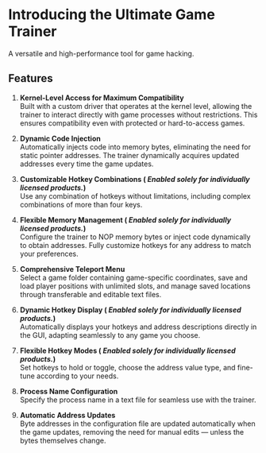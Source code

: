 # Introducing the Ultimate Game Trainer  
A versatile and high-performance tool for game hacking.

## Features

1. **Kernel-Level Access for Maximum Compatibility**  
   Built with a custom driver that operates at the kernel level, allowing the trainer to interact directly with game processes without restrictions. This ensures compatibility even with protected or hard-to-access games.  

2. **Dynamic Code Injection**  
   Automatically injects code into memory bytes, eliminating the need for static pointer addresses. The trainer dynamically acquires updated addresses every time the game updates.  

3. **Customizable Hotkey Combinations ( _Enabled solely for individually licensed products._)**  
   Use any combination of hotkeys without limitations, including complex combinations of more than four keys.  

4. **Flexible Memory Management ( _Enabled solely for individually licensed products._)**  
   Configure the trainer to NOP memory bytes or inject code dynamically to obtain addresses. Fully customize hotkeys for any address to match your preferences.  

5. **Comprehensive Teleport Menu**  
   Select a game folder containing game-specific coordinates, save and load player positions with unlimited slots, and manage saved locations through transferable and editable text files.  

6. **Dynamic Hotkey Display ( _Enabled solely for individually licensed products._)**  
   Automatically displays your hotkeys and address descriptions directly in the GUI, adapting seamlessly to any game you choose.  

7. **Flexible Hotkey Modes ( _Enabled solely for individually licensed products._)**  
   Set hotkeys to hold or toggle, choose the address value type, and fine-tune according to your needs.  

8. **Process Name Configuration**  
   Specify the process name in a text file for seamless use with the trainer.  

9. **Automatic Address Updates**  
   Byte addresses in the configuration file are updated automatically when the game updates, removing the need for manual edits — unless the bytes themselves change.  
